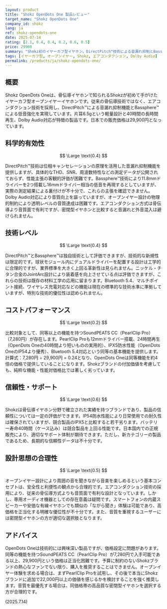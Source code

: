 ```yaml
---
layout: product
title: "Shokz OpenDots One 製品レビュー"
target_name: "Shokz OpenDots One"
company_id: shokz
lang: ja
ref: shokz-opendots-one
date: 2025-07-14
rating: [2.1, 0.4, 0.4, 0.2, 0.6, 0.5]
price: 29900
summary: "Shokz初のイヤーカフ型イヤホン。DirectPitch™技術による音漏れ抑制とBassphere™技術による低音強化を特徴とするが、29,900円という価格設定は同等機能を持つ競合製品と比較して極めて高い"
tags: [イヤーカフ型, オープンイヤー, Shokz, エアコンダクション, Dolby Audio]
permalink: /products/ja/shokz-opendots-one/
---
```


## 概要

Shokz OpenDots Oneは、骨伝導イヤホンで知られるShokzが初めて手がけたイヤーカフ型オープンイヤーイヤホンです。従来の骨伝導技術ではなく、エアコンダクション技術を採用し、DirectPitch™による音漏れ抑制機能とBassphere™による低音強化を実現しています。片耳6.5gという軽量設計と40時間の長時間再生、Dolby Audio対応が特徴の製品です。日本での販売価格は29,900円となっています。

## 科学的有効性

$$ \Large \text{0.4} $$

DirectPitch™技術は位相キャンセレーションの原理を活用した音漏れ抑制機能を提供しますが、具体的なTHD、SNR、周波数特性などの測定データが公開されておらず、性能主張の客観的評価が困難です。Bassphere™技術により11.8mmドライバーを2つ搭載し16mmドライバー相当の低音を再現するとしていますが、実際の測定結果による裏付けが不十分で、これらの主張を確認できません。Dolby Audio対応により音質向上を謳っていますが、オープンイヤー設計の物理的制約により透明レベルの音質達成は困難です。エアコンダクション方式は骨伝導より音質面で有利ですが、密閉型イヤホンと比較すると音漏れと外音混入は避けられません。

## 技術レベル

$$ \Large \text{0.4} $$

DirectPitch™とBassphere™は独自技術として評価できますが、技術的な新規性は限定的です。球状モジュール内にデュアルドライバーを配置する設計は工学的に合理的ですが、業界標準を大きく上回る革新性は見られません。ニッケル・チタン合金のJointArc設計により装着感を向上させている点は評価できますが、これらの技術は既存の材料工学の応用に留まります。Bluetooth 5.4、マルチポイント接続、ワイヤレス充電対応などの機能は現在の標準的な技術水準に準拠していますが、特別な技術的優位性は認められません。

## コストパフォーマンス

$$ \Large \text{0.2} $$

比較対象として、同等以上の機能を持つSoundPEATS CC（PearlClip Pro）（7,280円）が存在します。PearlClip Proも12mmドライバー搭載、24時間再生（OpenDots Oneの40時間より短いものの実用的）、IPX5防水性能（OpenDots OneのIP54より優秀）、Bluetooth 5.4対応という同等の基本機能を提供します。計算式：7,280円 ÷ 29,900円 = 0.24となり、OpenDots Oneは同等機能を約4倍の価格で提供していることになります。Shokzブランドの付加価値を考慮しても、純粋な機能・性能対価格比では著しく劣っています。

## 信頼性・サポート

$$ \Large \text{0.6} $$

Shokzは骨伝導イヤホン分野で確立された実績を持つブランドであり、製品の信頼性については一定の評価ができます。IP54防水性能により日常使用での耐久性は確保されていますが、競合製品のIPX5と比較すると若干劣ります。バッテリー寿命40時間（ケース込み）は競合製品を上回る性能です。日本国内での正規販売により、適切なサポート体制が期待できます。ただし、新カテゴリーの製品であるため、長期的な信頼性データは不十分です。

## 設計思想の合理性

$$ \Large \text{0.5} $$

オープンイヤー設計により周囲の音を聞きながら音楽を楽しめるという基本コンセプトは、安全性と利便性の観点から合理的です。エアコンダクション技術の採用により、従来の骨伝導方式よりも音質面で有利な設計となっています。しかし、専用オーディオ機器としての存在意義は疑問です。スマートフォンの内蔵スピーカーや安価な有線イヤホンでも類似の「ながら聞き」体験は可能であり、高価格を正当化する明確な優位性が不十分です。また、音質を重視するユーザーには密閉型イヤホンの方が適切な選択肢となります。

## アドバイス

OpenDots Oneは技術的には興味深い製品ですが、価格設定に問題があります。同等の機能を持つSoundPEATS CC（PearlClip Pro）が7,280円で入手可能である以上、29,900円という価格は正当化困難です。予算に制約のないShokzブランドの熱心なファンでない限り、購入を推奨することはできません。オープンイヤー体験を求める場合は、まずPearlClip Proを試用し、その後で本当にShokzブランドに追加で22,000円以上の価値を感じるかを検討することを強く推奨します。音質を最優先する場合は、同価格帯の高品質な密閉型イヤホンを選択する方が合理的です。

(2025.7.14)